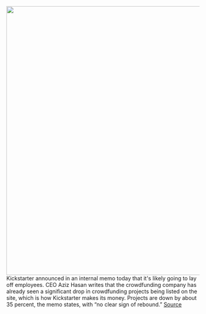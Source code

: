 <img src='https://cdn.vox-cdn.com/thumbor/D8l8__RK1pHrnjunSbAdYe0NCJU=/0x0:2040x1360/1200x800/filters:focal(857x517:1183x843)/cdn.vox-cdn.com/uploads/chorus_image/image/66679546/akrales_190328_3325_0507.0.jpg' width='700px' /><br/>
Kickstarter announced in an internal memo today that it's likely going to lay off employees. CEO Aziz Hasan writes that the crowdfunding company has already seen a significant drop in crowdfunding projects being listed on the site, which is how Kickstarter makes its money. Projects are down by about 35 percent, the memo states, with “no clear sign of rebound.”
<a href='https://www.theverge.com/2020/4/20/21228412/kickstarter-layoffs-planned-coronavirus-project-declines-crowdfunding-union'> Source <a/>